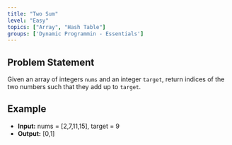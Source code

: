 ```yaml
---
title: "Two Sum"
level: "Easy"
topics: ["Array", "Hash Table"]
groups: ['Dynamic Programmin - Essentials']
---
```


## Problem Statement

Given an array of integers `nums` and an integer `target`, return indices of the two numbers such that they add up to `target`.

## Example

- **Input:** nums = [2,7,11,15], target = 9
- **Output:** [0,1]